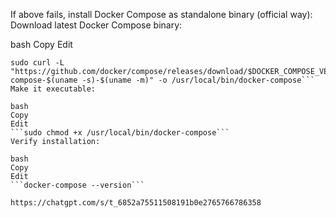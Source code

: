 If above fails, install Docker Compose as standalone binary (official way):
Download latest Docker Compose binary:

bash
Copy
Edit
```DOCKER_COMPOSE_VERSION=$(curl -s https://api.github.com/repos/docker/compose/releases/latest | grep tag_name | cut -d '"' -f 4)
sudo curl -L "https://github.com/docker/compose/releases/download/$DOCKER_COMPOSE_VERSION/docker-compose-$(uname -s)-$(uname -m)" -o /usr/local/bin/docker-compose```
Make it executable:

bash
Copy
Edit
```sudo chmod +x /usr/local/bin/docker-compose```
Verify installation:

bash
Copy
Edit
```docker-compose --version```

https://chatgpt.com/s/t_6852a75511508191b0e2765766786358